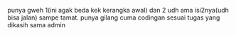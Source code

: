 punya gweh 1(ini agak beda kek kerangka awal) dan 2 udh ama isi2nya(udh bisa jalan) sampe tamat.
punya gilang cuma codingan sesuai tugas yang dikasih sama admin

